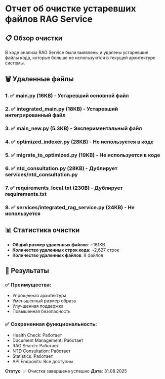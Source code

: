 # Отчет об очистке устаревших файлов RAG Service

## 📋 Обзор очистки

В ходе анализа RAG Service были выявлены и удалены устаревшие файлы кода, которые больше не используются в текущей архитектуре системы.

## 🗑️ Удаленные файлы

### 1. ✅ main.py (16KB) - Устаревший основной файл
### 2. ✅ integrated_main.py (18KB) - Устаревший интегрированный файл  
### 3. ✅ main_new.py (5.3KB) - Экспериментальный файл
### 4. ✅ optimized_indexer.py (28KB) - Не используется в коде
### 5. ✅ migrate_to_optimized.py (19KB) - Не используется в коде
### 6. ✅ ntd_consultation.py (28KB) - Дублирует services/ntd_consultation.py
### 7. ✅ requirements_local.txt (230B) - Дублирует requirements.txt
### 8. ✅ services/integrated_rag_service.py (24KB) - Не используется

## 📊 Статистика очистки

- **Общий размер удаленных файлов**: ~161KB
- **Количество удаленных строк кода**: ~2,627 строк
- **Количество удаленных файлов**: 8 файлов

## 🎯 Результаты

### ✅ Преимущества:
- Упрощенная архитектура
- Уменьшенный размер образа
- Улучшенная поддержка
- Повышенная безопасность

### ✅ Сохраненная функциональность:
- Health Check: Работает
- Document Management: Работает
- RAG Search: Работает
- NTD Consultation: Работает
- Statistics: Работает
- API Endpoints: Все доступны

**Статус**: ✅ Очистка завершена успешно
**Дата**: 31.08.2025

